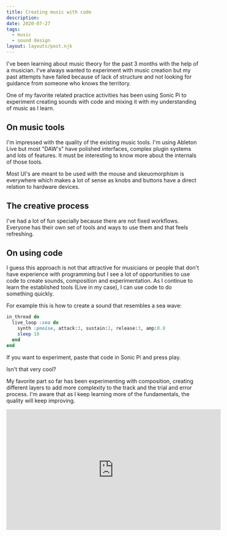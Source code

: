 ```yaml
---
title: Creating music with code
description: 
date: 2020-07-27
tags:
  - music
  - sound design
layout: layouts/post.njk
---
```


I've been learning about music theory for the past 3 months with the help of a musician. I've always wanted to experiment with music creation but my past attempts have failed because of lack of structure and not looking for guidance from someone who knows the territory.

One of my favorite related practice activities has been using Sonic Pi to experiment creating sounds with code and mixing it with my understanding of music as I learn.

## On music tools

I'm impressed with the quality of the existing music tools. I'm using Ableton Live but most "DAW's" have polished interfaces, complex plugin systems and lots of features. It must be interesting to know more about the internals of those tools.

Most UI's are meant to be used with the mouse and skeuomorphism is everywhere which makes a lot of sense as knobs and buttons have a direct relation to hardware devices.

## The creative process

I've had a lot of fun specially because there are not fixed workflows. Everyone has their own set of tools and ways to use them and that feels refreshing. 

## On using code

I guess this approach is not that attractive for musicians or people that don't have experience with programming but I see a lot of opportunities to use code to create sounds, composition and experimentation. As I continue to learn the established tools (Live in my case), I can use code to do something quickly.

For example this is how to create a sound that resembles a sea wave:

```ruby
in_thread do
  live_loop :sea do
    synth :pnoise, attack:3, sustain:2, release:3, amp:0.8
    sleep 10
  end
end
```

If you want to experiment, paste that code in Sonic Pi and press play. 

Isn't that very cool?

My favorite part so far has been experimenting with composition, creating different layers to add more complexity to the track and the trial and error process. I'm aware that as I keep learning more of the fundamentals, the quality will keep improving.


<iframe width="560" height="315" src="https://www.youtube.com/embed/USdH8HPDzqA" frameborder="0" allow="accelerometer; autoplay; clipboard-write; encrypted-media; gyroscope; picture-in-picture" allowfullscreen></iframe>



